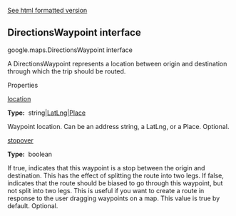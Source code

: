 [See html formatted version](https://huasofoundries.github.io/google-maps-documentation/DirectionsWaypoint.html)


DirectionsWaypoint interface
----------------------------

google.maps.DirectionsWaypoint interface

A DirectionsWaypoint represents a location between origin and destination through which the trip should be routed.

Properties

[location](#DirectionsWaypoint.location)

**Type:**  string|[LatLng](LatLng.md)|[Place](Place.md)

Waypoint location. Can be an address string, a LatLng, or a Place. Optional.

[stopover](#DirectionsWaypoint.stopover)

**Type:**  boolean

If true, indicates that this waypoint is a stop between the origin and destination. This has the effect of splitting the route into two legs. If false, indicates that the route should be biased to go through this waypoint, but not split into two legs. This is useful if you want to create a route in response to the user dragging waypoints on a map. This value is true by default. Optional.